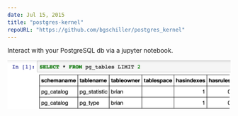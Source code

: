 ```yaml
---
date: Jul 15, 2015
title: "postgres-kernel"
repoURL: "https://github.com/bgschiller/postgres_kernel"
---
```


Interact with your PostgreSQL db via a jupyter notebook.

![A screenshot of a Jupyter notebook with a SQL query and the results displayed in a table.](./postgres_kernel.png)
